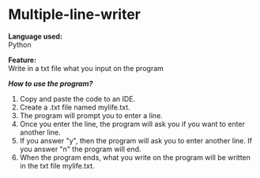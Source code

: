 # Multiple-line-writer
__Language used:__<br>
Python

__Feature:__<br>
Write in a txt file what you input on the program

***How to use the program?***
1. Copy and paste the code to an IDE.
2. Create a .txt file named mylife.txt.
4. The program will prompt you to enter a line.
5. Once you enter the line, the program will ask you if you want to enter another line.
6. If you answer "y", then the program will ask you to enter another line. If you answer "n" the program will end.
3. When the program ends, what you write on the program will be written in the txt file mylife.txt.
